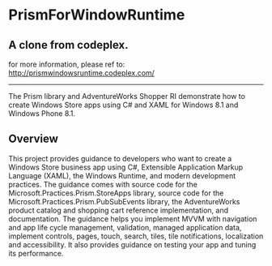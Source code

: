PrismForWindowRuntime
=====================

## A clone from codeplex.  ##

for more information, please ref to: http://prismwindowsruntime.codeplex.com/

----------

The Prism library and AdventureWorks Shopper RI demonstrate how to create Windows Store apps using C# and XAML for Windows 8.1 and Windows Phone 8.1.

## Overview ##

This project provides guidance to developers who want to create a Windows Store business app using C#, Extensible Application Markup Language (XAML), the Windows Runtime, and modern development practices. The guidance comes with source code for the Microsoft.Practices.Prism.StoreApps library, source code for the Microsoft.Practices.Prism.PubSubEvents library, the AdventureWorks product catalog and shopping cart reference implementation, and documentation. The guidance helps you implement MVVM with navigation and app life cycle management, validation, managed application data, implement controls, pages, touch, search, tiles, tile notifications, localization and accessibility. It also provides guidance on testing your app and tuning its performance.
